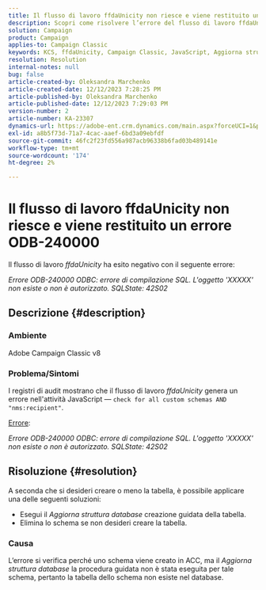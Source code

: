 ```yaml
---
title: Il flusso di lavoro ffdaUnicity non riesce e viene restituito un errore ODB-240000
description: Scopri come risolvere l’errore del flusso di lavoro ffdaUnicity.
solution: Campaign
product: Campaign
applies-to: Campaign Classic
keywords: KCS, ffdaUnicity, Campaign Classic, JavaScript, Aggiorna struttura database, schema
resolution: Resolution
internal-notes: null
bug: false
article-created-by: Oleksandra Marchenko
article-created-date: 12/12/2023 7:28:25 PM
article-published-by: Oleksandra Marchenko
article-published-date: 12/12/2023 7:29:03 PM
version-number: 2
article-number: KA-23307
dynamics-url: https://adobe-ent.crm.dynamics.com/main.aspx?forceUCI=1&pagetype=entityrecord&etn=knowledgearticle&id=ffe1d09a-2499-ee11-be37-6045bd0065f9
exl-id: a8b5f73d-71a7-4cac-aaef-6bd3a09ebfdf
source-git-commit: 46fc2f23fd556a987acb96338b6fad03b489141e
workflow-type: tm+mt
source-wordcount: '174'
ht-degree: 2%

---
```


# Il flusso di lavoro ffdaUnicity non riesce e viene restituito un errore ODB-240000


Il flusso di lavoro *ffdaUnicity* ha esito negativo con il seguente errore:

*Errore ODB-240000 ODBC: errore di compilazione SQL. L&#39;oggetto &#39;XXXXX&#39; non esiste o non è autorizzato. SQLState: 42S02*

## Descrizione {#description}


### Ambiente

Adobe Campaign Classic v8

### Problema/Sintomi

I registri di audit mostrano che il flusso di lavoro *ffdaUnicity* genera un errore nell&#39;attività JavaScript — `check for all custom schemas AND "nms:recipient"`.

<u>Errore</u>:

*Errore ODB-240000 ODBC: errore di compilazione SQL. L&#39;oggetto &#39;XXXXX&#39; non esiste o non è autorizzato. SQLState: 42S02*


## Risoluzione {#resolution}


A seconda che si desideri creare o meno la tabella, è possibile applicare una delle seguenti soluzioni:

- Esegui il *Aggiorna struttura database* creazione guidata della tabella.
- Elimina lo schema se non desideri creare la tabella.


### Causa

L’errore si verifica perché uno schema viene creato in ACC, ma il *Aggiorna struttura database* la procedura guidata non è stata eseguita per tale schema, pertanto la tabella dello schema non esiste nel database.
